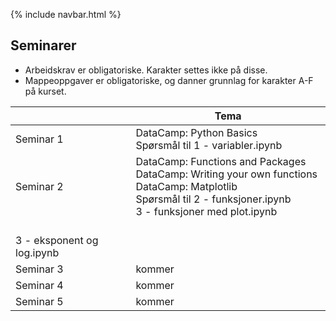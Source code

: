 {% include navbar.html %}
## Seminarer

- Arbeidskrav er obligatoriske. Karakter settes ikke på disse.
- Mappeoppgaver er obligatoriske, og danner grunnlag for karakter A-F på kurset.  


| <img width=120/>|  Tema <img width=300/>       |
|-----------------|------------------------------|
|Seminar 1        |DataCamp: Python Basics <br> Spørsmål til 1 - variabler.ipynb|
|Seminar 2        |DataCamp: Functions and Packages <br>DataCamp: Writing your own functions <br>DataCamp: Matplotlib <br> Spørsmål til 2 - funksjoner.ipynb <br> 3 - funksjoner med plot.ipynb
<br>3 - eksponent og log.ipynb|
|Seminar 3        |kommer| 
|Seminar 4        |kommer|
|Seminar 5        |kommer|
 
